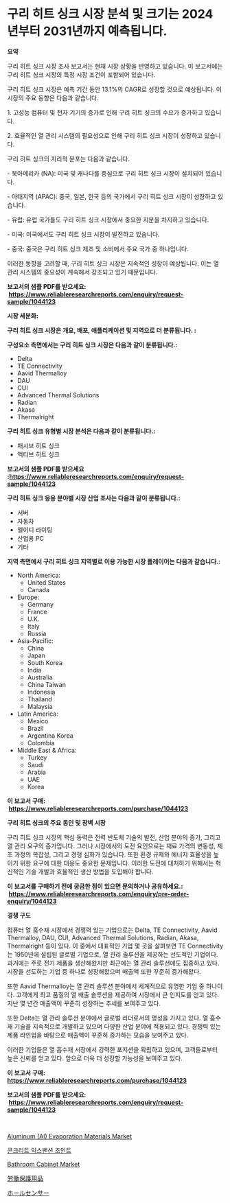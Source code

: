 <p><h1>구리 히트 싱크 시장 분석 및 크기는 2024년부터 2031년까지 예측됩니다.</h1></p><p><strong>요약</strong></p>
<p><p>구리 히트 싱크 시장 조사 보고서는 현재 시장 상황을 반영하고 있습니다. 이 보고서에는 구리 히트 싱크 시장의 특정 시장 조건이 포함되어 있습니다.</p><p>구리 히트 싱크 시장은 예측 기간 동안 13.1%의 CAGR로 성장할 것으로 예상됩니다. 이 시장의 주요 동향은 다음과 같습니다.</p><p>1. 고성능 컴퓨터 및 전자 기기의 증가로 인해 구리 히트 싱크의 수요가 증가하고 있습니다.</p><p>2. 효율적인 열 관리 시스템의 필요성으로 인해 구리 히트 싱크 시장이 성장하고 있습니다.</p><p>구리 히트 싱크의 지리적 분포는 다음과 같습니다.</p><p>- 북아메리카 (NA): 미국 및 캐나다를 중심으로 구리 히트 싱크 시장이 설치되어 있습니다.</p><p>- 아태지역 (APAC): 중국, 일본, 한국 등의 국가에서 구리 히트 싱크 시장이 성장하고 있습니다.</p><p>- 유럽: 유럽 국가들도 구리 히트 싱크 시장에서 중요한 지분을 차지하고 있습니다.</p><p>- 미국: 미국에서도 구리 히트 싱크 시장이 발전하고 있습니다.</p><p>- 중국: 중국은 구리 히트 싱크 제조 및 소비에서 주요 국가 중 하나입니다.</p><p>이러한 동향을 고려할 때, 구리 히트 싱크 시장은 지속적인 성장이 예상됩니다. 이는 열 관리 시스템의 중요성이 계속해서 강조되고 있기 때문입니다.</p></p>
<p><strong>보고서의 샘플 PDF를 받으세요: &nbsp;<a href="https://www.reliableresearchreports.com/enquiry/request-sample/1044123">https://www.reliableresearchreports.com/enquiry/request-sample/1044123</a></strong></p>
<p><strong>시장 세분화:</strong></p>
<p><strong> 구리 히트 싱크 시장은 개요, 배포, 애플리케이션 및 지역으로 더 분류됩니다. :</strong></p>
<p><strong>구성요소 측면에서는 구리 히트 싱크 시장은 다음과 같이 분류됩니다.:</strong></p>
<p><ul><li>Delta</li><li>TE Connectivity</li><li>Aavid Thermalloy</li><li>DAU</li><li>CUI</li><li>Advanced Thermal Solutions</li><li>Radian</li><li>Akasa</li><li>Thermalright</li></ul></p>
<p><strong> 구리 히트 싱크 유형별 시장 분석은 다음과 같이 분류됩니다.:</strong></p>
<p><ul><li>패시브 히트 싱크</li><li>액티브 히트 싱크</li></ul></p>
<p><strong>보고서의 샘플 PDF를 받으세요 :<a href="https://www.reliableresearchreports.com/enquiry/request-sample/1044123">https://www.reliableresearchreports.com/enquiry/request-sample/1044123</a></strong></p>
<p><strong> 구리 히트 싱크 응용 분야별 시장 산업 조사는 다음과 같이 분류됩니다.:</strong></p>
<p><ul><li>서버</li><li>자동차</li><li>엘이디 라이팅</li><li>산업용 PC</li><li>기타</li></ul></p>
<p><strong>지역 측면에서 구리 히트 싱크 지역별로 이용 가능한 시장 플레이어는 다음과 같습니다.:</strong></p>
<p><ul>
    <li>
        North America:
        <ul>
            <li>United States</li>
            <li>Canada</li>
        </ul>
    </li>
    <li>
        Europe:
        <ul>
            <li>Germany</li>
            <li>France</li>
            <li>U.K.</li>
            <li>Italy</li>
            <li>Russia</li>
        </ul>
    </li>
    <li>
        Asia-Pacific:
        <ul>
            <li>China</li>
            <li>Japan</li>
            <li>South Korea</li>
            <li>India</li>
            <li>Australia</li>
            <li>China Taiwan</li>
            <li>Indonesia</li>
            <li>Thailand</li>
            <li>Malaysia</li>
        </ul>
    </li>
    <li>
        Latin America:
        <ul>
            <li>Mexico</li>
            <li>Brazil</li>
            <li>Argentina Korea</li>
            <li>Colombia</li>
        </ul>
    </li>
    <li>
        Middle East & Africa:
        <ul>
            <li>Turkey</li>
            <li>Saudi</li>
            <li>Arabia</li>
            <li>UAE</li>
            <li>Korea</li>
        </ul>
    </li>
    </ul></p>
<p><strong>이 보고서 구매: &nbsp;<a href="https://www.reliableresearchreports.com/purchase/1044123">https://www.reliableresearchreports.com/purchase/1044123</a></strong></p>
<p><strong>구리 히트 싱크의 주요 동인 및 장벽 시장</strong></p>
<p><p>구리 히트 싱크 시장의 핵심 동력은 전력 반도체 기술의 발전, 산업 분야의 증가, 그리고 열 관리 요구의 증가입니다. 그러나 시장에서의 도전 요인으로는 재료 가격의 변동성, 제조 과정의 복잡성, 그리고 경쟁 심화가 있습니다. 또한 환경 규제와 에너지 효율성을 높이기 위한 요구에 대한 대응도 중요한 문제입니다. 이러한 도전에 대처하기 위해서는 혁신적인 기술 개발과 효율적인 생산 방법을 도입해야 합니다.</p></p>
<p><strong>이 보고서를 구매하기 전에 궁금한 점이 있으면 문의하거나 공유하세요.: &nbsp;<a href="https://www.reliableresearchreports.com/enquiry/pre-order-enquiry/1044123">https://www.reliableresearchreports.com/enquiry/pre-order-enquiry/1044123</a></strong></p>
<p><strong>경쟁 구도</strong></p>
<p><p>컴퓨터 열 흡수재 시장에서 경쟁력 있는 기업으로는 Delta, TE Connectivity, Aavid Thermalloy, DAU, CUI, Advanced Thermal Solutions, Radian, Akasa, Thermalright 등이 있다. 이 중에서 대표적인 기업 몇 곳을 살펴보면 TE Connectivity는 1950년에 설립된 글로벌 기업으로, 열 관리 솔루션을 제공하는 선도적인 기업이다. 과거에는 주로 전기 제품을 생산해왔지만 최근에는 열 관리 솔루션에도 집중하고 있다. 시장을 선도하는 기업 중 하나로 성장해왔으며 매출액 또한 꾸준히 증가해왔다.</p><p>또한 Aavid Thermalloy는 열 관리 솔루션 분야에서 세계적으로 유명한 기업 중 하나이다. 고객에게 최고 품질의 열 배출 솔루션을 제공하여 시장에서 큰 인지도를 얻고 있다. 지난 몇 년간 매출액이 꾸준히 성장하는 추세를 보여주고 있다.</p><p>또한 Delta는 열 관리 솔루션 분야에서 글로벌 리더로서의 명성을 가지고 있다. 열 흡수재 기술을 지속적으로 개발하고 있으며 다양한 산업 분야에 적용되고 있다. 경쟁력 있는 제품 라인업을 바탕으로 매출액이 꾸준히 증가하는 모습을 보여주고 있다.</p><p>이러한 기업들은 열 흡수재 시장에서 강력한 포지션을 확립하고 있으며, 고객들로부터 높은 신뢰를 얻고 있다. 앞으로 더욱 더 성장할 가능성을 보여주고 있다.</p></p>
<p><strong>이 보고서 구매: &nbsp; <a href="https://www.reliableresearchreports.com/purchase/1044123">https://www.reliableresearchreports.com/purchase/1044123</a></strong></p>
<p><strong>보고서의 샘플 PDF를 받으세요: &nbsp;<a href="https://www.reliableresearchreports.com/enquiry/request-sample/1044123">https://www.reliableresearchreports.com/enquiry/request-sample/1044123</a></strong><strong></strong></p>
<p>&nbsp;</p>
<p><p><a href="https://github.com/luckyshygirl/Market-Research-Report-List-3/blob/main/aluminum-al-evaporation-materials-market.md">Aluminum (Al) Evaporation Materials Market</a></p><p><a href="https://github.com/vsnao330707/Market-Research-Report-List-1/blob/main/525807633.md">콘크리트 익스팬션 조인트</a></p><p><a href="https://issuu.com/reportprime-2/docs/bathroom-cabinet-market-size-2030.pptx">Bathroom Cabinet Market</a></p><p><a href="https://github.com/zjkmgcs938405/Market-Research-Report-List-1/blob/main/9331443401.md">労働保護用品</a></p><p><a href="https://medium.com/@arimuller2009/%E3%83%9B%E3%83%BC%E3%83%AB%E3%82%BB%E3%83%B3%E3%82%B5%E3%83%BC%E5%B8%82%E5%A0%B4-%E7%A8%AE%E9%A1%9E-%E3%82%A2%E3%83%97%E3%83%AA%E3%82%B1%E3%83%BC%E3%82%B7%E3%83%A7%E3%83%B3-%E3%81%8A%E3%82%88%E3%81%B3%E5%9C%B0%E7%90%86%E3%81%AB%E3%82%88%E3%82%8B%E5%8C%85%E6%8B%AC%E7%9A%84%E3%81%AA%E8%A9%95%E4%BE%A1-e47e0c10c319">ホールセンサー</a></p></p>